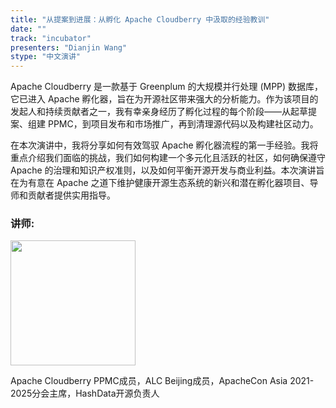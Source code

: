 ```yaml
---
title: "从提案到进展：从孵化 Apache Cloudberry 中汲取的经验教训"
date: ""
track: "incubator"
presenters: "Dianjin Wang"
stype: "中文演讲"
--- 
```


Apache Cloudberry 是一款基于 Greenplum 的大规模并行处理 (MPP) 数据库，它已进入 Apache 孵化器，旨在为开源社区带来强大的分析能力。作为该项目的发起人和持续贡献者之一，我有幸亲身经历了孵化过程的每个阶段——从起草提案、组建 PPMC，到项目发布和市场推广，再到清理源代码以及构建社区动力。

在本次演讲中，我将分享如何有效驾驭 Apache 孵化器流程的第一手经验。我将重点介绍我们面临的挑战，我们如何构建一个多元化且活跃的社区，如何确保遵守 Apache 的治理和知识产权准则，以及如何平衡开源开发与商业利益。本次演讲旨在为有意在 Apache 之道下维护健康开源生态系统的新兴和潜在孵化器项目、导师和贡献者提供实用指导。

### 讲师:

<img src="https://sessionize.com/image/ba51-400o400o1-JXYRfvPWpWpQEji2NhNp6J.jpg" width="200" /><br/>

Apache Cloudberry PPMC成员，ALC Beijing成员，ApacheCon Asia 2021-2025分会主席，HashData开源负责人